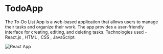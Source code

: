 # TodoApp
The To-Do List App is a web-based application that allows users to manage their tasks and organize their work. 
The app provides a user-friendly interface for creating, editing, and deleting tasks.
Tachnologies used - React.js , HTML , CSS , JavaScript.


![React App ](https://user-images.githubusercontent.com/108974791/232206637-b83e5c79-ad4d-4e3f-89da-d3b00784c2be.png)
